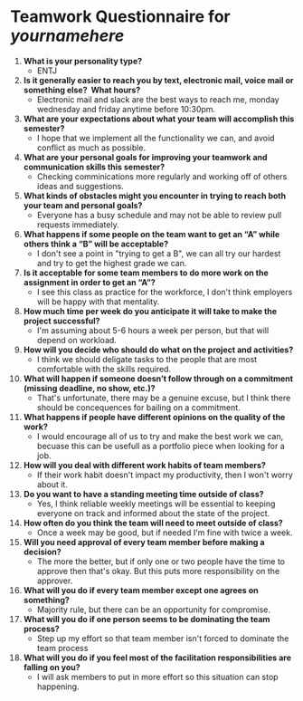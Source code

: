 # Teamwork Questionnaire for _yournamehere_

1. __What is your personality type?__
   * ENTJ
1. __Is it generally easier to reach you by text, electronic mail, voice mail or something else?  What hours?__ 
   * Electronic mail and slack are the best ways to reach me, monday wednesday and friday anytime before 10:30pm.
1. __What are your expectations about what your team will accomplish this semester?__ 
   * I hope that we implement all the functionality we can, and avoid conflict as much as possible.
1. __What are your personal goals for improving your teamwork and communication skills this semester?__ 
   * Checking comminications more regularly and working off of others ideas and suggestions.
1. __What kinds of obstacles might you encounter in trying to reach both your team and personal goals?__ 
   * Everyone has a busy schedule and may not be able to review pull requests immediately.
1. __What happens if some people on the team want to get an “A” while others think a “B” will be acceptable?__ 
   * I don't see a point in "trying to get a B", we can all try our hardest and try to get the highest grade we can.
1. __Is it acceptable for some team members to do more work on the assignment in order to get an “A”?__ 
   * I see this class as practice for the workforce, I don't think employers will be happy with that mentality.
1. __How much time per week do you anticipate it will take to make the project successful?__ 
   * I'm assuming about 5-6 hours a week per person, but that will depend on workload.
1. __How will you decide who should do what on the project and activities?__ 
   * I think we should deligate tasks to the people that are most comfortable with the skills required.
1. __What will happen if someone doesn’t follow through on a commitment (missing deadline, no show, etc.)?__ 
   * That's unfortunate, there may be a genuine excuse, but I think there should be concequences for bailing on a commitment.
1. __What happens if people have different opinions on the quality of the work?__ 
   * I would encourage all of us to try and make the best work we can, becuase this can be usefull as a portfolio piece when looking for a job.
1. __How will you deal with different work habits of team members?__ 
   * If their work habit doesn't impact my productivity, then I won't worry about it.
1. __Do you want to have a standing meeting time outside of class?__ 
   * Yes, I think reliable weekly meetings will be essential to keeping everyone on track and informed about the state of the project.
1. __How often do you think the team will need to meet outside of class?__ 
   * Once a week may be good, but if needed I'm fine with twice a week.
1. __Will you need approval of every team member before making a decision?__ 
   * The more the better, but if only one or two people have the time to approve then that's okay. But this puts more responsibility on the 
approver.
1. __What will you do if every team member except one agrees on something?__ 
   * Majority rule, but there can be an opportunity for compromise.
1. __What will you do if one person seems to be dominating the team process?__ 
   * Step up my effort so that team member isn't forced to dominate the team process
1. __What will you do if you feel most of the facilitation responsibilities are falling on you?__ 
   * I will ask members to put in more effort so this situation can stop happening.
